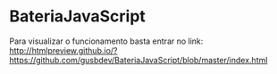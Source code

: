 # BateriaJavaScript

Para visualizar o funcionamento basta entrar no link: http://htmlpreview.github.io/?https://github.com/gusbdev/BateriaJavaScript/blob/master/index.html
